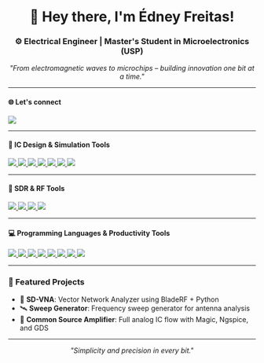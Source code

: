 <h1 align="center">👋 Hey there, I'm Édney Freitas!</h1>
<h3 align="center">⚙️ Electrical Engineer | Master's Student in Microelectronics (USP)</h3>

<p align="center">
  <em>"From electromagnetic waves to microchips – building innovation one bit at a time."</em>
</p>

---

<h4>🌐 Let's connect</h4>
<p>
  <a href="https://www.linkedin.com/in/edneymatheus/" target="_blank">
    <img src="https://img.shields.io/badge/LinkedIn-blue?logo=linkedin&style=for-the-badge" />
  </a>
</p>

---

<h4>🔧 IC Design & Simulation Tools</h4>
<p>
  <a href="https://ngspice.sourceforge.io/" target="_blank">
    <img src="https://img.shields.io/badge/Ngspice-DC143C?style=for-the-badge&logoColor=white" />
  </a>
  <a href="http://opencircuitdesign.com/magic/" target="_blank">
    <img src="https://img.shields.io/badge/Magic-blue?style=for-the-badge" />
  </a>
  <a href="https://xschem.sourceforge.io/stefan/index.html" target="_blank">
    <img src="https://img.shields.io/badge/Xschem-black?style=for-the-badge" />
  </a>
  <a href="http://opencircuitdesign.com/netgen/" target="_blank">
    <img src="https://img.shields.io/badge/Netgen-darkblue?style=for-the-badge" />
  </a>
  <a href="https://www.klayout.de/" target="_blank">
    <img src="https://img.shields.io/badge/KLayout-purple?style=for-the-badge" />
  </a>
  <a href="https://www.cadence.com/en_US/home/tools/custom-ic-analog-rf-design/layout-design/virtuoso-layout-suite.html" target="_blank">
    <img src="https://img.shields.io/badge/Virtuoso-lightgrey?style=for-the-badge" />
  </a>
  <a href="https://github.com/trilomix/GDS3D" target="_blank">
    <img src="https://img.shields.io/badge/GDS3D-blue?style=for-the-badge" />
  </a>
</p>

---

<h4>📡 SDR & RF Tools</h4>
<p>
  <a href="https://www.nuand.com/bladerf-2-0-micro/" target="_blank">
    <img src="https://img.shields.io/badge/BladeRF-green?style=for-the-badge" />
  </a>
  <a href="https://www.gnuradio.org/" target="_blank">
    <img src="https://img.shields.io/badge/GNU_Radio-orange?style=for-the-badge" />
  </a>
  <a href="https://github.com/pothosware/SoapySDR" target="_blank">
    <img src="https://img.shields.io/badge/SoapySDR-blue?style=for-the-badge" />
  </a>
  <a href="https://www.rtl-sdr.com/" target="_blank">
    <img src="https://img.shields.io/badge/SDR++-purple?style=for-the-badge" />
  </a>
</p>

---

<h4>💻 Programming Languages & Productivity Tools</h4>
<p>
  <a href="https://www.arduino.cc/" target="_blank">
    <img src="https://img.shields.io/badge/Arduino-00979D?style=for-the-badge&logo=arduino&logoColor=white" />
  </a>
  <a href="https://isocpp.org/" target="_blank">
    <img src="https://img.shields.io/badge/C/C++-00599C?style=for-the-badge" />
  </a>
  <a href="https://www.python.org/" target="_blank">
    <img src="https://img.shields.io/badge/Python-3776AB?style=for-the-badge&logo=python&logoColor=white" />
  </a>
  <a href="https://www.mathworks.com/" target="_blank">
    <img src="https://img.shields.io/badge/MATLAB-orange?style=for-the-badge" />
  </a>
  <a href="https://git-scm.com/" target="_blank">
    <img src="https://img.shields.io/badge/Git-F05032?style=for-the-badge" />
  </a>
  <a href="https://www.linux.org/" target="_blank">
    <img src="https://img.shields.io/badge/Linux-FCC624?style=for-the-badge&logo=linux&logoColor=black" />
  </a>
  <a href="https://www.microsoft.com/en-us/microsoft-365/excel" target="_blank">
    <img src="https://img.shields.io/badge/Excel-217346?style=for-the-badge&logo=microsoft-excel&logoColor=white" />
  <a href="https://www.microsoft.com/en-us/microsoft-365/project" target="_blank">
    <img src="https://img.shields.io/badge/MS_Project-107C41?style=for-the-badge&logo=microsoft-project&logoColor=white" />
  </a>
</p>

---

### 📌 Featured Projects
- 🔬 **SD-VNA**: Vector Network Analyzer using BladeRF + Python
- 🛰️ **Sweep Generator**: Frequency sweep generator for antenna analysis
- 🧠 **Common Source Amplifier**: Full analog IC flow with Magic, Ngspice, and GDS

---

<p align="center">
  <em>"Simplicity and precision in every bit."</em>
</p>
